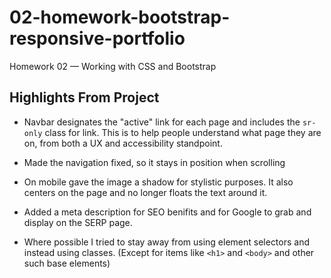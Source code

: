 # 02-homework-bootstrap-responsive-portfolio
Homework 02 — Working with CSS and Bootstrap

## Highlights From Project
* Navbar designates the "active" link for each page and includes the `sr-only` class for link. This is to help people understand what page they are on, from both a UX and accessibility standpoint. 

* Made the navigation fixed, so it stays in position when scrolling

* On mobile gave the image a shadow for stylistic purposes. It also centers on the page and no longer floats the text around it.

* Added a meta description for SEO benifits and for Google to grab and display on the SERP page.

* Where possible I tried to stay away from using element selectors and instead using classes. (Except for items like `<h1>` and `<body>` and other such base elements) 